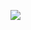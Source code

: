 <a href="https://asciinema.org/a/BRvfGqeruwr6qX5bZaYUbHtJF" target="_blank"><img src="https://asciinema.org/a/BRvfGqeruwr6qX5bZaYUbHtJF.svg" /></a>